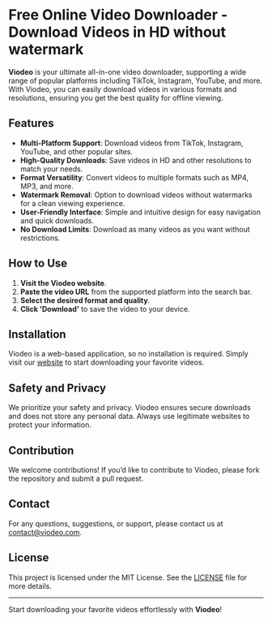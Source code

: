 # Free Online Video Downloader - Download Videos in HD without watermark

**Viodeo** is your ultimate all-in-one video downloader, supporting a wide range of popular platforms including TikTok, Instagram, YouTube, and more. With Viodeo, you can easily download videos in various formats and resolutions, ensuring you get the best quality for offline viewing.

## Features

- **Multi-Platform Support**: Download videos from TikTok, Instagram, YouTube, and other popular sites.
- **High-Quality Downloads**: Save videos in HD and other resolutions to match your needs.
- **Format Versatility**: Convert videos to multiple formats such as MP4, MP3, and more.
- **Watermark Removal**: Option to download videos without watermarks for a clean viewing experience.
- **User-Friendly Interface**: Simple and intuitive design for easy navigation and quick downloads.
- **No Download Limits**: Download as many videos as you want without restrictions.

## How to Use

1. **Visit the Viodeo website**.
2. **Paste the video URL** from the supported platform into the search bar.
3. **Select the desired format and quality**.
4. **Click 'Download'** to save the video to your device.

## Installation

Viodeo is a web-based application, so no installation is required. Simply visit our [website](https://viodeo.com) to start downloading your favorite videos.

## Safety and Privacy

We prioritize your safety and privacy. Viodeo ensures secure downloads and does not store any personal data. Always use legitimate websites to protect your information.

## Contribution

We welcome contributions! If you’d like to contribute to Viodeo, please fork the repository and submit a pull request.

## Contact

For any questions, suggestions, or support, please contact us at [contact@viodeo.com](mailto:contact@viodeo.com).

## License

This project is licensed under the MIT License. See the [LICENSE](LICENSE) file for more details.

---

Start downloading your favorite videos effortlessly with **Viodeo**!
